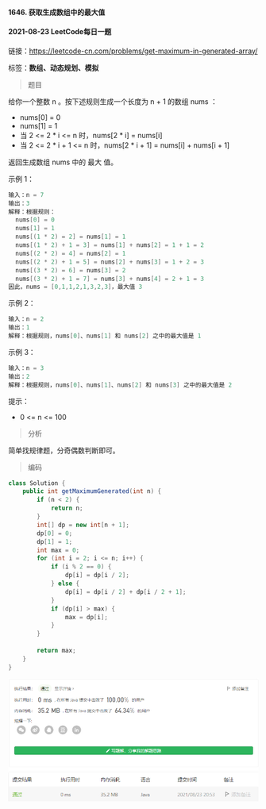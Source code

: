 #### 1646. 获取生成数组中的最大值

#### 2021-08-23 LeetCode每日一题

链接：https://leetcode-cn.com/problems/get-maximum-in-generated-array/

标签：**数组、动态规划、模拟**

> 题目

给你一个整数 n 。按下述规则生成一个长度为 n + 1 的数组 nums ：

- nums[0] = 0
- nums[1] = 1
- 当 2 <= 2 * i <= n 时，nums[2 * i] = nums[i]
- 当 2 <= 2 * i + 1 <= n 时，nums[2 * i + 1] = nums[i] + nums[i + 1]

返回生成数组 nums 中的 最大 值。 

示例 1：

```java
输入：n = 7
输出：3
解释：根据规则：
  nums[0] = 0
  nums[1] = 1
  nums[(1 * 2) = 2] = nums[1] = 1
  nums[(1 * 2) + 1 = 3] = nums[1] + nums[2] = 1 + 1 = 2
  nums[(2 * 2) = 4] = nums[2] = 1
  nums[(2 * 2) + 1 = 5] = nums[2] + nums[3] = 1 + 2 = 3
  nums[(3 * 2) = 6] = nums[3] = 2
  nums[(3 * 2) + 1 = 7] = nums[3] + nums[4] = 2 + 1 = 3
因此，nums = [0,1,1,2,1,3,2,3]，最大值 3
```

示例 2：

```java
输入：n = 2
输出：1
解释：根据规则，nums[0]、nums[1] 和 nums[2] 之中的最大值是 1
```

示例 3：

```java
输入：n = 3
输出：2
解释：根据规则，nums[0]、nums[1]、nums[2] 和 nums[3] 之中的最大值是 2
```


提示：

- 0 <= n <= 100

> 分析

简单找规律题，分奇偶数判断即可。

> 编码

```java
class Solution {
    public int getMaximumGenerated(int n) {
        if (n < 2) {
            return n;
        }
        int[] dp = new int[n + 1];
        dp[0] = 0;
        dp[1] = 1;
        int max = 0;
        for (int i = 2; i <= n; i++) {
            if (i % 2 == 0) {
                dp[i] = dp[i / 2];
            } else {
                dp[i] = dp[i / 2] + dp[i / 2 + 1];
            }
            if (dp[i] > max) {
                max = dp[i];
            }
        }

        return max;
    }
}
```

![image-20210823205332420](1646.获取生成数组中的最大值.assets/image-20210823205332420.png)